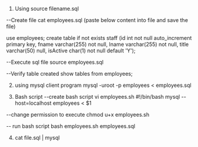 1. Using source filename.sql

--Create file 
cat employees.sql (paste below content into file and save the file)

use employees;
create table if not exists staff (id int not null auto_increment primary key, fname varchar(255) not null, lname varchar(255) not null, title varchar(50) null, isActive char(1) not null default 'Y');

--Execute sql file
source employees.sql

--Verify table created 
show tables from employees;

2. using mysql client program
mysql -uroot -p employees < employees.sql

3. Bash script
--create bash script
vi employees.sh 
#!/bin/bash
mysql --host=localhost employees < $1

--change permission to execute
chmod u+x employees.sh

-- run bash script
bash employees.sh employees.sql

4. cat file.sql | mysql